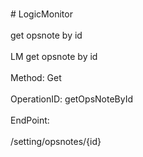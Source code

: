 <br>#     LogicMonitor</br>
<br>get opsnote by id</br>
<br>LM get opsnote by id</br>
<br>Method: Get</br>
<br>OperationID: getOpsNoteById</br>
<br>EndPoint:</br>
<br>/setting/opsnotes/{id}</br>
